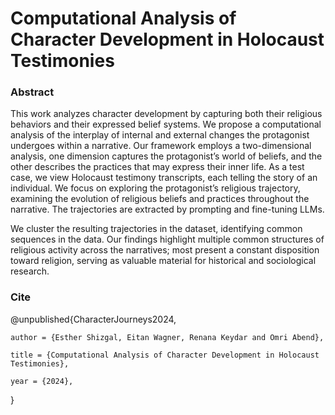 # Computational Analysis of Character Development in Holocaust Testimonies

### Abstract

This work analyzes character development by capturing both their religious behaviors and their expressed belief systems. We propose a computational analysis of the interplay of internal and external changes the protagonist undergoes within a narrative. Our framework employs a two-dimensional analysis, one dimension captures the protagonist’s world of beliefs, and the other describes the practices that may express their inner life. As a test case, we view Holocaust testimony transcripts, each telling the story of an individual. We focus on exploring the protagonist’s religious trajectory, examining the evolution of religious beliefs and practices throughout the narrative. The trajectories are extracted by prompting and fine-tuning LLMs.

We cluster the resulting trajectories in the dataset, identifying common sequences in the data. 
Our findings highlight multiple common structures of religious activity across the narratives; most present a constant disposition toward religion, serving as valuable material for historical and sociological research.


### Cite

@unpublished{CharacterJourneys2024,
    
    author = {Esther Shizgal, Eitan Wagner, Renana Keydar and Omri Abend},
    
    title = {Computational Analysis of Character Development in Holocaust Testimonies},
    
    year = {2024},
}
